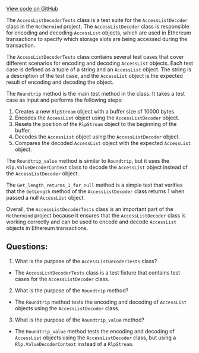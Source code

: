 [View code on GitHub](https://github.com/NethermindEth/nethermind/src/Nethermind/Nethermind.Core.Test/Encoding/AccessListDecoderTests.cs)

The `AccessListDecoderTests` class is a test suite for the `AccessListDecoder` class in the `Nethermind` project. The `AccessListDecoder` class is responsible for encoding and decoding `AccessList` objects, which are used in Ethereum transactions to specify which storage slots are being accessed during the transaction. 

The `AccessListDecoderTests` class contains several test cases that cover different scenarios for encoding and decoding `AccessList` objects. Each test case is defined as a tuple of a string and an `AccessList` object. The string is a description of the test case, and the `AccessList` object is the expected result of encoding and decoding the object. 

The `Roundtrip` method is the main test method in the class. It takes a test case as input and performs the following steps:

1. Creates a new `RlpStream` object with a buffer size of 10000 bytes.
2. Encodes the `AccessList` object using the `AccessListDecoder` object.
3. Resets the position of the `RlpStream` object to the beginning of the buffer.
4. Decodes the `AccessList` object using the `AccessListDecoder` object.
5. Compares the decoded `AccessList` object with the expected `AccessList` object.

The `Roundtrip_value` method is similar to `Roundtrip`, but it uses the `Rlp.ValueDecoderContext` class to decode the `AccessList` object instead of the `AccessListDecoder` object. 

The `Get_length_returns_1_for_null` method is a simple test that verifies that the `GetLength` method of the `AccessListDecoder` class returns 1 when passed a null `AccessList` object. 

Overall, the `AccessListDecoderTests` class is an important part of the `Nethermind` project because it ensures that the `AccessListDecoder` class is working correctly and can be used to encode and decode `AccessList` objects in Ethereum transactions.
## Questions: 
 1. What is the purpose of the `AccessListDecoderTests` class?
- The `AccessListDecoderTests` class is a test fixture that contains test cases for the `AccessListDecoder` class.

2. What is the purpose of the `Roundtrip` method?
- The `Roundtrip` method tests the encoding and decoding of `AccessList` objects using the `AccessListDecoder` class.

3. What is the purpose of the `Roundtrip_value` method?
- The `Roundtrip_value` method tests the encoding and decoding of `AccessList` objects using the `AccessListDecoder` class, but using a `Rlp.ValueDecoderContext` instead of a `RlpStream`.